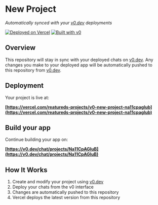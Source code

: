 # New Project

*Automatically synced with your [v0.dev](https://v0.dev) deployments*

[![Deployed on Vercel](https://img.shields.io/badge/Deployed%20on-Vercel-black?style=for-the-badge&logo=vercel)](https://vercel.com/reatureds-projects/v0-new-project-na11cpaglub)
[![Built with v0](https://img.shields.io/badge/Built%20with-v0.dev-black?style=for-the-badge)](https://v0.dev/chat/projects/Na11CpAGluB)

## Overview

This repository will stay in sync with your deployed chats on [v0.dev](https://v0.dev).
Any changes you make to your deployed app will be automatically pushed to this repository from [v0.dev](https://v0.dev).

## Deployment

Your project is live at:

**[https://vercel.com/reatureds-projects/v0-new-project-na11cpaglub](https://vercel.com/reatureds-projects/v0-new-project-na11cpaglub)**

## Build your app

Continue building your app on:

**[https://v0.dev/chat/projects/Na11CpAGluB](https://v0.dev/chat/projects/Na11CpAGluB)**

## How It Works

1. Create and modify your project using [v0.dev](https://v0.dev)
2. Deploy your chats from the v0 interface
3. Changes are automatically pushed to this repository
4. Vercel deploys the latest version from this repository